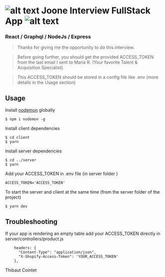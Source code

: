 # ![alt text](https://cdn.shopify.com/s/files/1/1956/4693/files/flavicon-joone_small.png?v=1545216161) Joone Interview FullStack App  ![alt text](https://cdn.shopify.com/s/files/1/1956/4693/files/flavicon-joone_small.png?v=1545216161)
### React / Graphql / NodeJs / Express


> Thanks for giving me the opportunity to do this interview.

> Before going further, you should get the provided ACCESS_TOKEN from the last email I sent to Maria R. (Your favorite Talent & Acquisition Specialist). 

> This ACCESS_TOKEN should be stored in a config file like .env (more details in the Usage section)


## Usage

Install [nodemon](https://github.com/remy/nodemon) globally

```
$ npm i nodemon -g
```

Install client dependencies

```
$ cd client
$ yarn
```
Install server dependencies

```
$ cd ../server
$ yarn
```

Add your ACCESS_TOKEN in .env file (in server folder )

```
ACCESS_TOKEN='ACCESS_TOKEN'
```
To start the server and client at the same time (from the server folder of the project)

```
$ yarn dev 
```
## Troubleshooting
If your app is rendering an empty table add your ACCESS_TOKEN directly in server/controllers/product.js
```
    headers: {
      "Content-Type": "application/json",
      "X-Shopify-Access-Token": 'YOUR_ACCESS_TOKEN'
    },
```

Thibaut Cointet
